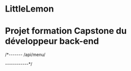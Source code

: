 # LittleLemon
# Projet formation Capstone du développeur back-end

/*-------
 /api/menu/

 ------------*/

